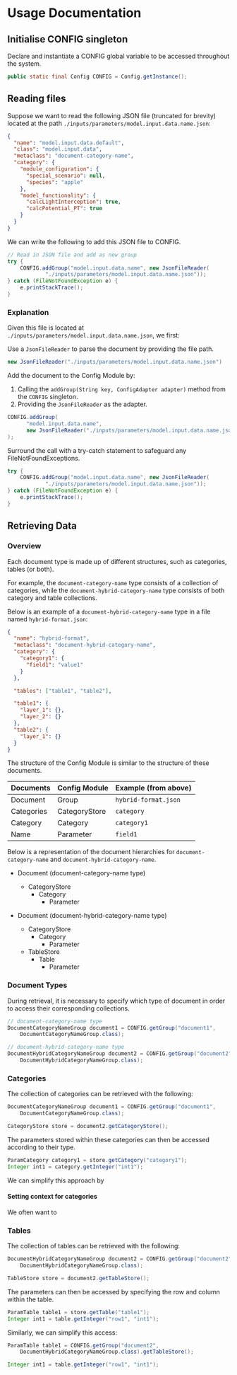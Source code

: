 # Usage Documentation

## Initialise CONFIG singleton

Declare and instantiate a CONFIG global variable to be accessed throughout the system.

```java
public static final Config CONFIG = Config.getInstance();
```

## Reading files

Suppose we want to read the following JSON file (truncated for brevity) located at the path `./inputs/parameters/model.input.data.name.json`:

```json
{
  "name": "model.input.data.default",
  "class": "model.input.data",
  "metaclass": "document-category-name",
  "category": {
    "module_configuration": {
      "special_scenario": null,
      "species": "apple"
    },
    "model_functionality": {
      "calcLightInterception": true,
      "calcPotential_PT": true
    }
  }
}
```

We can write the following to add this JSON file to CONFIG.

```java
// Read in JSON file and add as new group
try {
    CONFIG.addGroup("model.input.data.name", new JsonFileReader(
            "./inputs/parameters/model.input.data.name.json"));
} catch (FileNotFoundException e) {
    e.printStackTrace();
}
```

### Explanation

Given this file is located at `./inputs/parameters/model.input.data.name.json`, we first:

Use a `JsonFileReader` to parse the document by providing the file path.

```java
new JsonFileReader("./inputs/parameters/model.input.data.name.json")
```

Add the document to the Config Module by:

1. Calling the `addGroup(String key, ConfigAdapter adapter)` method from the `CONFIG` singleton.
2. Providing the `JsonFileReader` as the adapter.

```java
CONFIG.addGroup(
      "model.input.data.name",
      new JsonFileReader("./inputs/parameters/model.input.data.name.json")
);
```

Surround the call with a try-catch statement to safeguard any FileNotFoundExceptions.

```java
try {
    CONFIG.addGroup("model.input.data.name", new JsonFileReader(
            "./inputs/parameters/model.input.data.name.json"));
} catch (FileNotFoundException e) {
    e.printStackTrace();
}
```

## Retrieving Data

### Overview

Each document type is made up of different structures, such as categories, tables (or both).

For example, the `document-category-name` type consists of a collection of categories, while the `document-hybrid-category-name` type consists of both category and table collections.

Below is an example of a `document-hybrid-category-name` type in a file named `hybrid-format.json`:

```json
{
  "name": "hybrid-format",
  "metaclass": "document-hybrid-category-name",
  "category": {
    "category1": {
      "field1": "value1"
    }
  },

  "tables": ["table1", "table2"],

  "table1": {
    "layer_1": {},
    "layer_2": {}
  },
  "table2": {
    "layer_1": {}
  }
}
```

The structure of the Config Module is similar to the structure of these documents.

| Documents  | Config Module | Example (from above) |
| ---------- | ------------- | -------------------- |
| Document   | Group         | `hybrid-format.json` |
| Categories | CategoryStore | `category`           |
| Category   | Category      | `category1`          |
| Name       | Parameter     | `field1`             |

Below is a representation of the document hierarchies for `document-category-name` and `document-hybrid-category-name`.

- Document (document-category-name type)

  - CategoryStore
    - Category
      - Parameter

- Document (document-hybrid-category-name type)
  - CategoryStore
    - Category
      - Parameter
  - TableStore
    - Table
      - Parameter

### Document Types

During retrieval, it is necessary to specify which type of document in order to access their corresponding collections.

```java
// document-category-name type
DocumentCategoryNameGroup document1 = CONFIG.getGroup("document1",
    DocumentCategoryNameGroup.class);

// document-hybrid-category-name type
DocumentHybridCategoryNameGroup document2 = CONFIG.getGroup("document2",
    DocumentHybridCategoryNameGroup.class);
```

### Categories

The collection of categories can be retrieved with the following:

```java
DocumentCategoryNameGroup document1 = CONFIG.getGroup("document1",
    DocumentCategoryNameGroup.class);

CategoryStore store = document2.getCategoryStore();
```

The parameters stored within these categories can then be accessed according to their type.

```java
ParamCategory category1 = store.getCategory("category1");
Integer int1 = category.getInteger("int1");
```

We can simplify this approach by

#### Setting context for categories

We often want to

### Tables

The collection of tables can be retrieved with the following:

```java
DocumentHybridCategoryNameGroup document2 = CONFIG.getGroup("document2",
    DocumentHybridCategoryNameGroup.class);

TableStore store = document2.getTableStore();
```

The parameters can then be accessed by specifying the row and column within the table.

```java
ParamTable table1 = store.getTable("table1");
Integer int1 = table.getInteger("row1", "int1");
```

Similarly, we can simplify this access:

```java
ParamTable table1 = CONFIG.getGroup("document2",
    DocumentHybridCategoryNameGroup.class).getTableStore();

Integer int1 = table.getInteger("row1", "int1");
```
